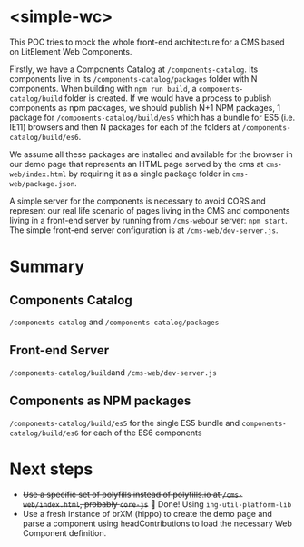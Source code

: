 # \<simple-wc\>

This POC tries to mock the whole front-end architecture for a CMS based on LitElement Web Components.

Firstly, we have a Components Catalog at `/components-catalog`. Its components live in its `/components-catalog/packages` folder with N components. When building with `npm run build`, a `components-catalog/build` folder is created. If we would have a process to publish components as npm packages, we should publish N+1 NPM packages, 1 package for `/components-catalog/build/es5` which has a bundle for ES5 (i.e. IE11) browsers and then N packages for each of the folders at `/components-catalog/build/es6`.

We assume all these packages are installed and available for the browser in our demo page that represents an HTML page served by the cms at `cms-web/index.html` by requiring it as a single package folder in `cms-web/package.json`.

A simple server for the components is necessary to avoid CORS and represent our real life scenario of pages living in the CMS and components living in a front-end server by running from `/cms-web`our server: `npm start`. The simple front-end server configuration is at `/cms-web/dev-server.js`.

# Summary

## Components Catalog
`/components-catalog` and `/components-catalog/packages`

## Front-end Server
`/components-catalog/build`and `/cms-web/dev-server.js`

## Components as NPM packages
`/components-catalog/build/es5` for the single ES5 bundle and `components-catalog/build/es6` for each of the ES6 components

# Next steps

- ~~Use a specific set of polyfills instead of polyfills.io at `/cms-web/index.html`, probably `core-js`~~ 💅 Done! Using `ing-util-platform-lib`
- Use a fresh instance of brXM (hippo) to create the demo page and parse a component using headContributions to load the necessary Web Component definition.
